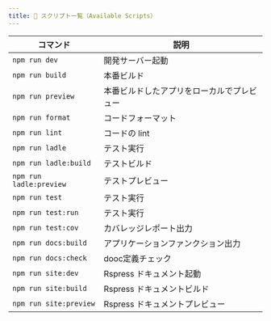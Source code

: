 ```yaml
---
title: 🧪 スクリプト一覧（Available Scripts）
---
```

| コマンド | 説明 |
|-----------|------|
| `npm run dev` | 開発サーバー起動 |
| `npm run build` | 本番ビルド |
| `npm run preview` | 本番ビルドしたアプリをローカルでプレビュー |
| `npm run format` | コードフォーマット |
| `npm run lint` | コードの lint |
| `npm run ladle` | テスト実行 |
| `npm run ladle:build` | テストビルド |
| `npm run ladle:preview` | テストプレビュー |
| `npm run test` | テスト実行 |
| `npm run test:run` | テスト実行 |
| `npm run test:cov` | カバレッジレポート出力 |
| `npm run docs:build` | アプリケーションファンクション出力 |
| `npm run docs:check` | dooc定義チェック |
| `npm run site:dev` | Rspress ドキュメント起動 |
| `npm run site:build` | Rspress ドキュメントビルド |
| `npm run site:preview` | Rspress ドキュメントプレビュー |
